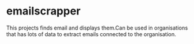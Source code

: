 # emailscrapper
This projects finds email and displays them.Can be used in organisations that has lots of data to extract emails connected to the organisation.
